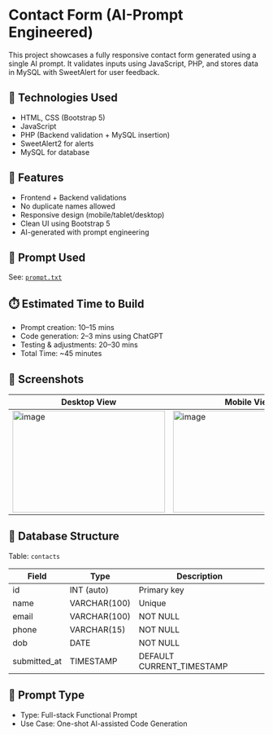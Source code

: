 # Contact Form (AI-Prompt Engineered)

This project showcases a fully responsive contact form generated using a single AI prompt. It validates inputs using JavaScript, PHP, and stores data in MySQL with SweetAlert for user feedback.

## 🔧 Technologies Used
- HTML, CSS (Bootstrap 5)
- JavaScript
- PHP (Backend validation + MySQL insertion)
- SweetAlert2 for alerts
- MySQL for database

## 🧪 Features
- Frontend + Backend validations
- No duplicate names allowed
- Responsive design (mobile/tablet/desktop)
- Clean UI using Bootstrap 5
- AI-generated with prompt engineering


## 🧾 Prompt Used
See: [`prompt.txt`](./prompt.txt)

## ⏱️ Estimated Time to Build
- Prompt creation: 10–15 mins
- Code generation: 2–3 mins using ChatGPT
- Testing & adjustments: 20–30 mins
- Total Time: ~45 minutes

## 📸 Screenshots
| Desktop View                                                                                                                | Mobile View                                                                                                                |
| -------------------------------------------------------------------------------------------------------------------------- | --------------------------------------------------------------------------------------------------------------------------- |
| <img width="300" height="200" alt="image" src="https://github.com/user-attachments/assets/f1cae4aa-8097-4905-a0b6-1d4a02d71d5e" />| <img width="300" height="200" alt="image" src="https://github.com/user-attachments/assets/a1b56f17-02c4-4028-a0af-d0c638281395" />
 


## 📂 Database Structure

Table: `contacts`

 | Field        | Type         | Description              |
 |--------------|--------------|--------------------------|
 | id           | INT (auto)   | Primary key              |
 | name         | VARCHAR(100) | Unique                   |
 | email        | VARCHAR(100) | NOT NULL                 |
 | phone        | VARCHAR(15)  | NOT NULL                 |
 | dob          | DATE         | NOT NULL                 |
 | submitted_at | TIMESTAMP    | DEFAULT CURRENT_TIMESTAMP|

## 🧠 Prompt Type
- Type: Full-stack Functional Prompt
- Use Case: One-shot AI-assisted Code Generation


